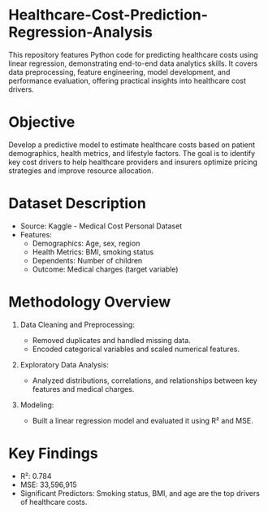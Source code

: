 # Healthcare-Cost-Prediction-Regression-Analysis
This repository features Python code for predicting healthcare costs using linear regression, demonstrating end-to-end data analytics skills. It covers data preprocessing, feature engineering, model development, and performance evaluation, offering practical insights into healthcare cost drivers.

# Objective
Develop a predictive model to estimate healthcare costs based on patient demographics, health metrics, and lifestyle factors. The goal is to identify key cost drivers to help healthcare providers and insurers optimize pricing strategies and improve resource allocation.

# Dataset Description
- Source: Kaggle - Medical Cost Personal Dataset
- Features:
  - Demographics: Age, sex, region
  - Health Metrics: BMI, smoking status
  - Dependents: Number of children
  - Outcome: Medical charges (target variable)

# Methodology Overview
1. Data Cleaning and Preprocessing:
   - Removed duplicates and handled missing data.
   - Encoded categorical variables and scaled numerical features.

2. Exploratory Data Analysis:
   - Analyzed distributions, correlations, and relationships between key features and medical charges.

3. Modeling:
   - Built a linear regression model and evaluated it using R² and MSE.

# Key Findings
- R²: 0.784
- MSE: 33,596,915
- Significant Predictors: Smoking status, BMI, and age are the top drivers of healthcare costs.

